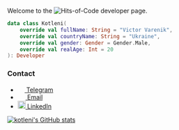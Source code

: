 Welcome to the ![Hits-of-Code](https://img.shields.io/badge/kotlin-%230095D5.svg?style=flat-square&logo=kotlin&logoColor=white) developer page.

```kotlin
data class Kotleni(
    override val fullName: String = "Victor Varenik",
    override val countryName: String = "Ukraine",
    override val gender: Gender = Gender.Male,
    override val realAge: Int = 20
): Developer
```

### Contact
- <a href="https://t.me/kotleni"><img src="https://upload.wikimedia.org/wikipedia/commons/thumb/8/82/Telegram_logo.svg/768px-Telegram_logo.svg.png" width=16 height=16 />  Telegram</a>
 - <a href="mailto:kotleni@icloud.com"><img src="https://upload.wikimedia.org/wikipedia/commons/thumb/7/7e/Gmail_icon_%282020%29.svg/768px-Gmail_icon_%282020%29.svg.png" width=18 height=14 />  Email</a>
 - <a href="https://www.linkedin.com/in/victor-varenik-73324122a/"><img src="https://cdn-icons-png.flaticon.com/512/174/174857.png" width=18 height=18 />  LinkedIn</a>

<!--## I contributed to
* <a href="https://github.com/AlexGyver/LEDmask">AlexGyver/LEDmask</a>
* <a href="https://github.com/AlexGyver/MecanumBot">AlexGyver/MecanumBot</a>
* <a href="https://github.com/ClusterM/nes-input-test">ClusterM/nes-input-test</a>
* <a href="https://github.com/0x78654C/xTerminal">0x78654C/xTerminal</a>
* <a href="https://github.com/openmetrue/Cats-with-coordinator">openmetrue/Cats-with-coordinator</a>
* <a href="https://github.com/y9vad9/kotlin-course">y9vad9/kotlin-course</a>-->

[![kotleni's GitHub stats](https://github-readme-stats.vercel.app/api?username=kotleni&theme=onedark&hide_title=true)](https://github.com/anuraghazra/github-readme-stats)
